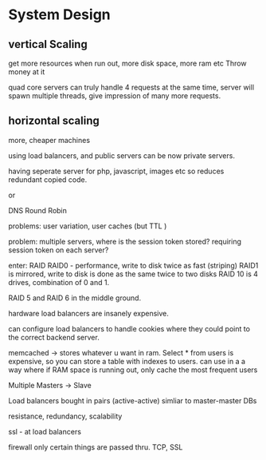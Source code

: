 # System Design 


## vertical Scaling 

get more resources when run out, more disk space, more ram etc
Throw money at it

 quad core servers can truly handle 4 requests at the same time, server will spawn multiple threads, give impression of many more requests. 

 ## horizontal scaling 

more, cheaper machines 

using load balancers, and public servers can be now private servers.  

having seperate server for php, javascript, images etc so reduces redundant copied code.

 or 

 DNS Round Robin 

 problems: user variation, user caches (but TTL )

 problem: multiple servers, where is the session token stored? requiring session token on each server? 

 enter: RAID
 RAID0 - performance, write to disk twice as fast (striping)
 RAID1 is mirrored, write to disk is done as the same twice to two disks
 RAID 10 is 4 drives, combination of 0 and 1. 

 RAID 5 and RAID 6 in the middle ground.

 hardware load balancers are insanely expensive.

 can configure load balancers to handle cookies where they could point to the correct backend server. 

 memcached -> stores whatever u want in ram. Select * from users is expensive, so you can store a table with indexes to users. 
 can use in a a way where if RAM space is running out, only cache the most frequent users

 Multiple Masters -> Slave 

 Load balancers bought in pairs (active-active) simliar to master-master DBs

 resistance, redundancy, scalability 

 ssl - at  load balancers 

 firewall only certain things are passed thru. TCP, SSL